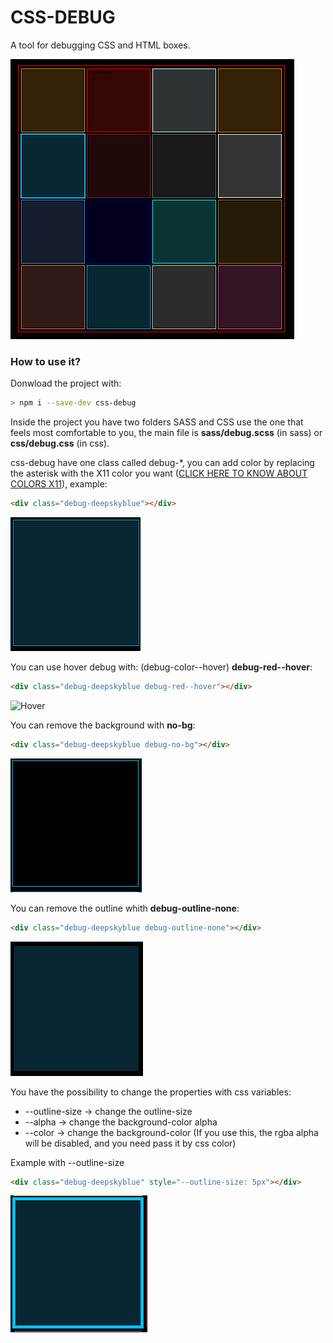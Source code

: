 # CSS-DEBUG
A tool for debugging CSS and HTML boxes.

![Base image](https://github.com/gammafp/css-debug/blob/main/page-test/img/base.png?raw=true)

### How to use it?

Donwload the project with:
```bash
> npm i --save-dev css-debug
```
Inside the project you have two folders SASS and CSS use the one that feels most comfortable to you, the main file is **sass/debug.scss** (in sass) or **css/debug.css** (in css).

css-debug have one class called debug-*, you can add color by replacing the asterisk with the X11 color you want ([CLICK HERE TO KNOW ABOUT COLORS X11](https://en.wikipedia.org/wiki/X11_color_names)), example:

```html
<div class="debug-deepskyblue"></div>
```
![use debug](https://github.com/gammafp/css-debug/blob/main/page-test/img/example-implementation.png?raw=true)

You can use hover debug with: (debug-color--hover) **debug-red--hover**:
```html
<div class="debug-deepskyblue debug-red--hover"></div>
```
![Hover](https://i.gyazo.com/3d98868a48e20e6923416dc65a3ecc75.gif)

You can remove the background with **no-bg**:
```html
<div class="debug-deepskyblue debug-no-bg"></div>
```
![No background](https://github.com/gammafp/css-debug/blob/main/page-test/img/example-implementation-nobg.png?raw=true)

You can remove the outline whith **debug-outline-none**:
```html
<div class="debug-deepskyblue debug-outline-none"></div>
```
![No outline](https://github.com/gammafp/css-debug/blob/main/page-test/img/example-implementation-outlinenone.png?raw=true)

You have the possibility to change the properties with css variables:
- --outline-size -> change the outline-size
- --alpha -> change the background-color alpha
- --color -> change the background-color (If you use this, the rgba alpha will be disabled, and you need pass it by css color)

Example with --outline-size
```html
<div class="debug-deepskyblue" style="--outline-size: 5px"></div>
```
![Change size](https://github.com/gammafp/css-debug/blob/main/page-test/img/example-implementation-size.png?raw=true)